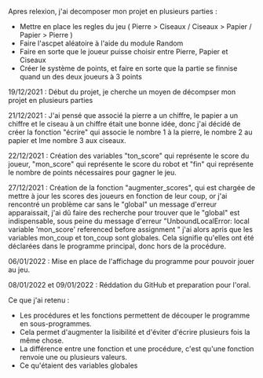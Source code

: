 Apres relexion, j'ai decomposer mon projet en plusieurs parties :

- Mettre en place les regles du jeu ( Pierre > Ciseaux / Ciseaux > Papier / Papier > Pierre )
- Faire l'ascpet aléatoire à l'aide du module Random
- Faire en sorte que le joueur puisse choisir entre Pierre, Papier et Ciseaux
- Créer le système de points, et faire en sorte que la partie se finnise quand un des deux joueurs à 3 points

19/12/2021 : Début du projet, je cherche un moyen de décompser mon projet en plusieurs parties

21/12/2021 : J'ai pensé que associé la pierre a un chiffre, le papier a un chiffre et le ciseau à un chiffre était une bonne idée,
donc j'ai décidé de créer la fonction "écrire" qui associe le nombre 1 à la pierre, le nombre 2 au papier et lme nombre 3 aux ciseaux.

22/12/2021 : Création des variables "ton_score" qui représente le score du joueur, "mon_score" qui représente le score du robot et "fin" qui représente le nombre de points nécessaires pour gagner le jeu.

27/12/2021 : Création de la fonction "augmenter_scores", qui est chargée de mettre à jour les scores des joueurs en fonction de leur coup, or j'ai rencontré un problème car sans le "global" un message d'erreur apparaissait, j'ai dû faire des recherche pour trouver que le "global" est indispensable, sous peine du message d'erreur "UnboundLocalError: local variable 'mon_score' referenced before assignment " j'ai alors apris que les variables mon_coup et ton_coup sont globales. Cela signifie qu'elles ont été déclarées dans le programme principal, donc hors de la procédure.

06/01/2022 : Mise en place de l'affichage du programme pour pouvoir jouer au jeu.

08/01/2022 et 09/01/2022 : Réddation du GitHub et preparation pour l'oral.

Ce que j'ai retenu :

- Les procédures et les fonctions permettent de découper le programme en sous-programmes.
- Cela permet d'augmenter la lisibilité et d'éviter d'écrire plusieurs fois la même chose.
- La différence entre une fonction et une procédure, c'est qu'une fonction renvoie une ou plusieurs valeurs.
- Ce qu'étaient des variables globales
